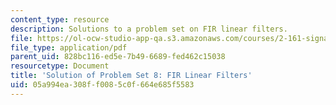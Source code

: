```yaml
---
content_type: resource
description: Solutions to a problem set on FIR linear filters.
file: https://ol-ocw-studio-app-qa.s3.amazonaws.com/courses/2-161-signal-processing-continuous-and-discrete-fall-2008/05a994ea308ff0085c0f664e685f5583_ps8soln.pdf
file_type: application/pdf
parent_uid: 828bc116-ed5e-7b49-6689-fed462c15038
resourcetype: Document
title: 'Solution of Problem Set 8: FIR Linear Filters'
uid: 05a994ea-308f-f008-5c0f-664e685f5583
---
```

